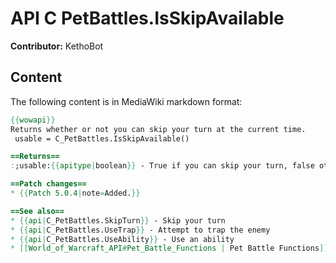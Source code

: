 # API C PetBattles.IsSkipAvailable

**Contributor:** KethoBot

## Content

The following content is in MediaWiki markdown format:

```mediawiki
{{wowapi}}
Returns whether or not you can skip your turn at the current time.
 usable = C_PetBattles.IsSkipAvailable()

==Returns==
:;usable:{{apitype|boolean}} - True if you can skip your turn, false otherwise.

==Patch changes==
* {{Patch 5.0.4|note=Added.}}

==See also==
* {{api|C_PetBattles.SkipTurn}} - Skip your turn
* {{api|C_PetBattles.UseTrap}} - Attempt to trap the enemy
* {{api|C_PetBattles.UseAbility}} - Use an ability
* [[World_of_Warcraft_API#Pet_Battle_Functions | Pet Battle Functions]]
```